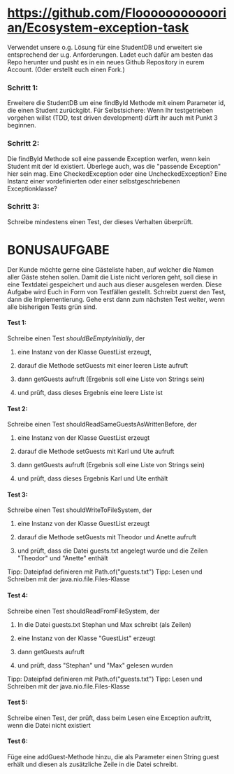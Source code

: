 # https://github.com/Flooooooooooorian/Ecosystem-exception-task
Verwendet unsere o.g. Lösung für eine StudentDB und erweitert sie entsprechend der u.g. Anforderungen. 
Ladet euch dafür am besten das Repo herunter und pusht es in ein neues Github Repository in eurem Account.
(Oder erstellt euch einen Fork.)


### Schritt 1:
Erweitere die StudentDB um eine findById Methode mit einem Parameter id, die einen Student zurückgibt.
Für Selbstsichere: Wenn Ihr testgetrieben vorgehen willst (TDD, test driven development) dürft ihr auch mit Punkt 3 beginnen.

### Schritt 2:
Die findById Methode soll eine passende Exception werfen, wenn kein Student mit der Id existiert.
Überlege auch, was die "passende Exception" hier sein mag.
Eine CheckedException oder eine UncheckedException? 
Eine Instanz einer vordefinierten oder einer selbstgeschriebenen Exceptionklasse?

### Schritt 3:
Schreibe mindestens einen Test, der dieses Verhalten überprüft.


# BONUSAUFGABE

Der Kunde möchte gerne eine Gästeliste haben, auf welcher die Namen aller Gäste stehen sollen.
Damit die Liste nicht verloren geht, soll diese in eine Textdatei gespeichert und auch aus dieser ausgelesen werden.
Diese Aufgabe wird Euch in Form von Testfällen gestellt. Schreibt zuerst den Test, dann die Implementierung.
Gehe erst dann zum nächsten Test weiter, wenn alle bisherigen Tests grün sind.


#### Test 1:
Schreibe einen Test _shouldBeEmptyInitially_, der 

1. eine Instanz von der Klasse GuestList erzeugt,

2. darauf die Methode setGuests mit einer leeren Liste aufruft

3. dann getGuests aufruft (Ergebnis soll eine Liste von Strings sein)

4. und prüft, dass dieses Ergebnis eine leere Liste ist



#### Test 2:
Schreibe einen Test shouldReadSameGuestsAsWrittenBefore, der

1. eine Instanz von der Klasse GuestList erzeugt

2. darauf die Methode setGuests mit Karl und Ute aufruft

3. dann getGuests aufruft (Ergebnis soll eine Liste von Strings sein)

4. und prüft, dass dieses Ergebnis Karl und Ute enthält



#### Test 3:
Schreibe einen Test shouldWriteToFileSystem, der

1. eine Instanz von der Klasse GuestList erzeugt

2. darauf die Methode setGuests mit Theodor und Anette aufruft

3. und prüft, dass die Datei guests.txt angelegt wurde und die Zeilen "Theodor" und "Anette" enthält

Tipp: Dateipfad definieren mit Path.of("guests.txt")
Tipp: Lesen und Schreiben mit der java.nio.file.Files-Klasse



#### Test 4:
Schreibe einen Test shouldReadFromFileSystem, der

1. In die Datei guests.txt Stephan und Max schreibt (als Zeilen)

2. eine Instanz von der Klasse "GuestList" erzeugt

3. dann getGuests aufruft

4. und prüft, dass "Stephan" und "Max" gelesen wurden

Tipp: Dateipfad definieren mit Path.of("guests.txt")
Tipp: Lesen und Schreiben mit der java.nio.file.Files-Klasse



#### Test 5:
Schreibe einen Test, der prüft, dass beim Lesen eine Exception auftritt, wenn die Datei nicht existiert

#### Test 6:
Füge eine addGuest-Methode hinzu, die als Parameter einen String guest
erhält und diesen als zusätzliche Zeile in die Datei schreibt.
